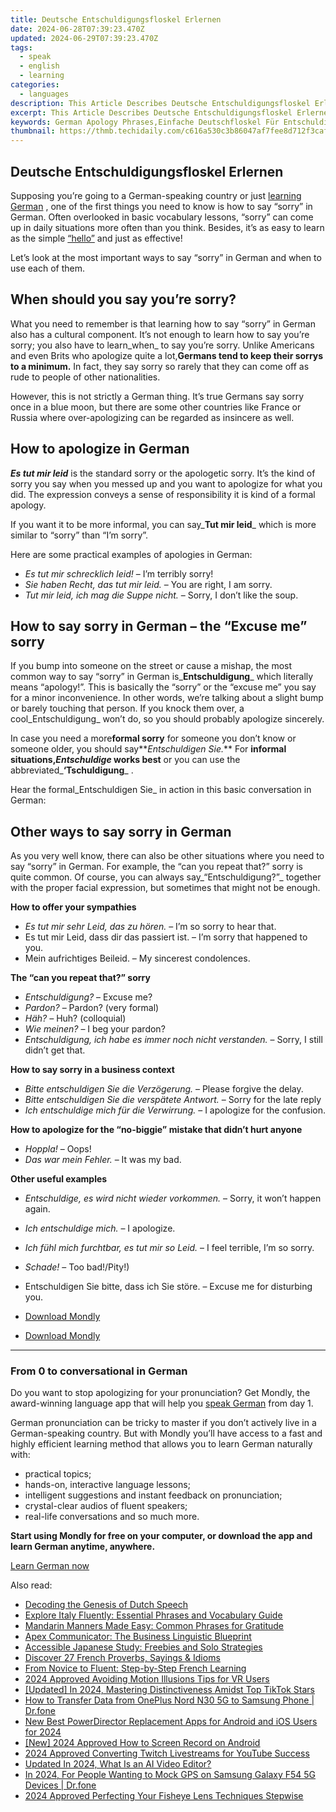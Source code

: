 ```yaml
---
title: Deutsche Entschuldigungsfloskel Erlernen
date: 2024-06-28T07:39:23.470Z
updated: 2024-06-29T07:39:23.470Z
tags:
  - speak
  - english
  - learning
categories:
  - languages
description: This Article Describes Deutsche Entschuldigungsfloskel Erlernen
excerpt: This Article Describes Deutsche Entschuldigungsfloskel Erlernen
keywords: German Apology Phrases,Einfache Deutschfloskel Für Entschuldigungen,Lernen Sie Deutsche Ausreden,Grundausreden Für Deutschland,Deutsche Entschuldigungstricks Erlernen,Germansprachige Entschuldigungsformeln,Kommunikationskultur Deutschlands
thumbnail: https://thmb.techidaily.com/c616a530c3b86047af7fee8d712f3caf3cb46a3e47132cccfb907573c9519566.jpg
---
```


## Deutsche Entschuldigungsfloskel Erlernen

 Supposing you’re going to a German-speaking country or just [learning German](https://shop.mondly.com/affiliate.php?ACCOUNT=ATISTUDI&AFFILIATE=108875&PATH=https://www.mondly.com?AFFILIATE=108875) , one of the first things you need to know is how to say “sorry” in German. Often overlooked in basic vocabulary lessons, “sorry” can come up in daily situations more often than you think. Besides, it’s as easy to learn as the simple [“hello”](https://shop.mondly.com/affiliate.php?ACCOUNT=ATISTUDI&AFFILIATE=108875&PATH=https://www.mondly.com?AFFILIATE=108875) and just as effective!

 Let’s look at the most important ways to say “sorry” in German and when to use each of them.

## When should you say you’re sorry?

 What you need to remember is that learning how to say “sorry” in German also has a cultural component. It’s not enough to learn how to say you’re sorry; you also have to learn_when_ to say you’re sorry. Unlike Americans and even Brits who apologize quite a lot,**Germans tend to keep their sorrys to a minimum.** In fact, they say sorry so rarely that they can come off as rude to people of other nationalities.

 However, this is not strictly a German thing. It’s true Germans say sorry once in a blue moon, but there are some other countries like France or Russia where over-apologizing can be regarded as insincere as well.

## How to apologize in German

_**Es tut mir leid**_ is the standard sorry or the apologetic sorry. It’s the kind of sorry you say when you messed up and you want to apologize for what you did. The expression conveys a sense of responsibility it is kind of a formal apology.

 If you want it to be more informal, you can say_**Tut mir leid**_ which is more similar to “sorry” than “I’m sorry”.

Here are some practical examples of apologies in German:

* _Es tut mir schrecklich leid!_ – I’m terribly sorry!
* _Sie haben Recht, das tut mir leid._  – You are right, I am sorry.
* _Tut mir leid, ich mag die Suppe nicht._ – Sorry, I don’t like the soup.

## How to say sorry in German – the “Excuse me” sorry

 If you bump into someone on the street or cause a mishap, the most common way to say “sorry” in German is_**Entschuldigung**_ which literally means “apology!”. This is basically the “sorry” or the “excuse me” you say for a minor inconvenience. In other words, we’re talking about a slight bump or barely touching that person. If you knock them over, a cool_Entschuldigung_ won’t do, so you should probably apologize sincerely.

 In case you need a more**formal sorry** for someone you don’t know or someone older, you should say**_Entschuldigen Sie._** For **informal situations,_Entschuldige_ works best** or you can use the abbreviated_**‘Tschuldigung**_ .

 Hear the formal_Entschuldigen Sie_ in action in this basic conversation in German:

## Other ways to say sorry in German

 As you very well know, there can also be other situations where you need to say “sorry” in German. For example, the “can you repeat that?” sorry is quite common. Of course, you can always say_“Entschuldigung?”_ together with the proper facial expression, but sometimes that might not be enough.

**How to offer your sympathies**

* _Es tut mir sehr Leid, das zu hören._ – I’m so sorry to hear that.
* Es tut mir Leid, dass dir das passiert ist. – I’m sorry that happened to you.
* Mein aufrichtiges Beileid. – My sincerest condolences.

**The “can you repeat that?” sorry**

* _Entschuldigung?_ – Excuse me?
* _Pardon?_  – Pardon? (very formal)
* _Häh?_ _–_  Huh? (colloquial)
* _Wie meinen?_ – I beg your pardon?
* _Entschuldigung, ich habe es immer noch nicht verstanden._ – Sorry, I still didn’t get that.

**How to say sorry in a business context**

* _Bitte entschuldigen Sie die Verzögerung._  – Please forgive the delay.
* _Bitte entschuldigen Sie die verspätete Antwort._  – Sorry for the late reply
* _Ich entschuldige mich für die Verwirrung._ – I apologize for the confusion.

**How to apologize for the “no-biggie” mistake that didn’t hurt anyone**

* _Hoppla!_ – Oops!
* _Das war mein Fehler._ – It was my bad.

**Other useful examples**

* _Entschuldige, es wird nicht wieder vorkommen._ – Sorry, it won’t happen again.
* _Ich entschuldige mich._ – I apologize.
* _Ich fühl mich furchtbar, es tut mir so Leid._ – I feel terrible, I’m so sorry.
* _Schade!_ – Too bad!/Pity!)
* Entschuldigen Sie bitte, dass ich Sie störe. – Excuse me for disturbing you.

* [Download Mondly](https://www.facebook.com/sharer/sharer.php?u=https%3A%2F%2Fwww.mondly.com%2Fblog%2Fsorry-in-german%2F&t=How+to+Apologize+and+Say+Sorry+in+German "Share on Facebook")
* [Download Mondly](https://shop.mondly.com/affiliate.php?ACCOUNT=ATISTUDI&AFFILIATE=108875&PATH=https://www.mondly.com?AFFILIATE=108875)

---

### From 0 to conversational in German

 Do you want to stop apologizing for your pronunciation? Get Mondly, the award-winning language app that will help you [speak German](https://shop.mondly.com/affiliate.php?ACCOUNT=ATISTUDI&AFFILIATE=108875&PATH=https://www.mondly.com?AFFILIATE=108875) from day 1.

 German pronunciation can be tricky to master if you don’t actively live in a German-speaking country. But with Mondly you’ll have access to a fast and highly efficient learning method that allows you to learn German naturally with:

* practical topics;
* hands-on, interactive language lessons;
* intelligent suggestions and instant feedback on pronunciation;
* crystal-clear audios of fluent speakers;
* real-life conversations and so much more.

 **Start using Mondly for free on your computer, or download the app and learn German anytime, anywhere.**

[Learn German now](https://adjt.mondly.com/5ixfg4k?campaign=blog-post-id-6874&fallback=https%3A%2F%2Fapp.mondly.com%3Futm%5Fmedium%3Dblog%5Fblog-post-id-6874%26utm%5Fsource%3Dblog-post-id-6874&redirect%5Fmacos=https%3A%2F%2Fapp.mondly.com%3Futm%5Fmedium%3Dblog%5Fblog-post-id-6874%26utm%5Fsource%3Dblog-post-id-6874&redirect%5Fandroid=https%3A%2F%2Fplay.google.com%2Fstore%2Fapps%2Fdetails%3Fid%3Dcom.atistudios.mondly.languages%3Futm%5Fmedium%3Dblog%5Fblog-post-id-6874%26utm%5Fsource%3Dblog-post-id-6874&redirect%5Fios=https%3A%2F%2Fapps.apple.com%2Fapp%2Fapple-store%2Fid987873536%3Fpt%3D78954800%26ct%3Dblog-post-id-6874%26mt%3D8 "Learn German now")

<ins class="adsbygoogle"
     style="display:block"
     data-ad-format="autorelaxed"
     data-ad-client="ca-pub-7571918770474297"
     data-ad-slot="1223367746"></ins>



<ins class="adsbygoogle"
     style="display:block"
     data-ad-client="ca-pub-7571918770474297"
     data-ad-slot="8358498916"
     data-ad-format="auto"
     data-full-width-responsive="true"></ins>

<span class="atpl-alsoreadstyle">Also read:</span>
<div><ul>
<li><a href="https://mondly-stories.techidaily.com/decoding-the-genesis-of-dutch-speech/"><u>Decoding the Genesis of Dutch Speech</u></a></li>
<li><a href="https://mondly-stories.techidaily.com/explore-italy-fluently-essential-phrases-and-vocabulary-guide/"><u>Explore Italy Fluently: Essential Phrases and Vocabulary Guide</u></a></li>
<li><a href="https://mondly-stories.techidaily.com/mandarin-manners-made-easy-common-phrases-for-gratitude/"><u>Mandarin Manners Made Easy: Common Phrases for Gratitude</u></a></li>
<li><a href="https://mondly-stories.techidaily.com/apex-communicator-the-business-linguistic-blueprint/"><u>Apex Communicator: The Business Linguistic Blueprint</u></a></li>
<li><a href="https://mondly-stories.techidaily.com/accessible-japanese-study-freebies-and-solo-strategies/"><u>Accessible Japanese Study: Freebies and Solo Strategies</u></a></li>
<li><a href="https://mondly-stories.techidaily.com/discover-27-french-proverbs-sayings-and-idioms/"><u>Discover 27 French Proverbs, Sayings & Idioms</u></a></li>
<li><a href="https://mondly-stories.techidaily.com/from-novice-to-fluent-step-by-step-french-learning/"><u>From Novice to Fluent: Step-by-Step French Learning</u></a></li>
<li><a href="https://article-posts.techidaily.com/2024-approved-avoiding-motion-illusions-tips-for-vr-users/"><u>2024 Approved  Avoiding Motion Illusions  Tips for VR Users</u></a></li>
<li><a href="https://tiktok-videos.techidaily.com/updated-in-2024-mastering-distinctiveness-amidst-top-tiktok-stars/"><u>[Updated] In 2024, Mastering Distinctiveness Amidst Top TikTok Stars</u></a></li>
<li><a href="https://android-transfer.techidaily.com/how-to-transfer-data-from-oneplus-nord-n30-5g-to-samsung-phone-drfone-by-drfone-transfer-from-android-transfer-from-android/"><u>How to Transfer Data from OnePlus Nord N30 5G to Samsung Phone | Dr.fone</u></a></li>
<li><a href="https://ai-video-apps.techidaily.com/new-best-powerdirector-replacement-apps-for-android-and-ios-users-for-2024/"><u>New Best PowerDirector Replacement Apps for Android and iOS Users for 2024</u></a></li>
<li><a href="https://screen-video-capture.techidaily.com/new-2024-approved-how-to-screen-record-on-android/"><u>[New] 2024 Approved  How to Screen Record on Android</u></a></li>
<li><a href="https://youtube-video-recordings.techidaily.com/2024-approved-converting-twitch-livestreams-for-youtube-success/"><u>2024 Approved  Converting Twitch Livestreams for YouTube Success</u></a></li>
<li><a href="https://ai-topics.techidaily.com/updated-in-2024-what-is-an-ai-video-editor/"><u>Updated In 2024, What Is an AI Video Editor?</u></a></li>
<li><a href="https://android-location.techidaily.com/in-2024-for-people-wanting-to-mock-gps-on-samsung-galaxy-f54-5g-devices-drfone-by-drfone-virtual/"><u>In 2024, For People Wanting to Mock GPS on Samsung Galaxy F54 5G Devices | Dr.fone</u></a></li>
<li><a href="https://extra-approaches.techidaily.com/2024-approved-perfecting-your-fisheye-lens-techniques-stepwise/"><u>2024 Approved  Perfecting Your Fisheye Lens Techniques Stepwise</u></a></li>
</ul></div>
